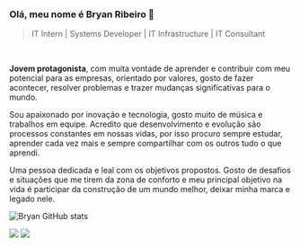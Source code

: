 ### Olá, meu nome é Bryan Ribeiro :rocket:

> IT Intern | Systems Developer | IT Infrastructure | IT Consultant

<br>

**Jovem protagonista**, com muita vontade de aprender e contribuir com meu potencial para as empresas, orientado por valores, gosto de fazer acontecer, resolver problemas e trazer mudanças significativas para o mundo.

Sou apaixonado por inovação e tecnologia, gosto muito de música e trabalhos em equipe. Acredito que desenvolvimento e evolução são processos constantes em nossas vidas, por isso procuro sempre estudar, aprender cada vez mais e sempre compartilhar com os outros tudo o que aprendi.

Uma pessoa dedicada e leal com os objetivos propostos. Gosto de desafios e situações que me tirem da zona de conforto e meu principal objetivo na vida é participar da construção de um mundo melhor, deixar minha marca e legado nele.


![Bryan GitHub stats](https://github-readme-stats.vercel.app/api?username=BryanRibeiro&show_icons=true&theme=radical)


 [<img src="https://img.shields.io/badge/linkedin-%230077B5.svg?&style=for-the-badge&logo=linkedin&logoColor=white" />](https://linkedin.com/in/bryanrribeiro/) [<img src = "https://img.shields.io/badge/instagram-%23E4405F.svg?&style=for-the-badge&logo=instagram&logoColor=white">](https://www.instagram.com/bryanrribeiro/)

